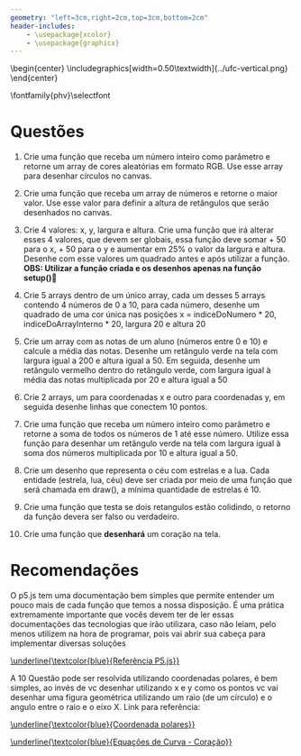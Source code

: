 ```yaml
---
geometry: "left=3cm,right=2cm,top=3cm,bottom=2cm"
header-includes:
    - \usepackage{xcolor}
    - \usepackage{graphicx}
---
```


\begin{center}
\includegraphics[width=0.50\textwidth]{../ufc-vertical.png}
\end{center}


\fontfamily{phv}\selectfont
# Questões

1) Crie uma função que receba um número inteiro como parâmetro e retorne um array
de cores aleatórias em formato RGB. Use esse array para desenhar círculos no
canvas.

2) Crie uma função que receba um array de números e retorne o maior valor. Use esse
valor para definir a altura de retângulos que serão desenhados no canvas.

3) Crie 4 valores: x, y, largura e altura. Crie uma função que irá alterar esses
4 valores, que devem ser globais, essa função deve somar + 50 para o x, + 50
para o y e aumentar em 25% o valor da largura e altura. Desenhe com esse valores
um quadrado antes e após utilizar a função. **OBS: Utilizar a função criada e
os desenhos apenas na função setup()**

4) Crie 5 arrays dentro de um único array, cada um desses 5 arrays contendo 4 números
de 0 a 10, para cada número, desenhe um quadrado de uma cor única nas posições x
= indiceDoNumero * 20, indiceDoArrayInterno * 20, largura 20 e altura 20

5) Crie um array com as notas de um aluno (números entre 0 e 10) e calcule a
média das notas. Desenhe um retângulo verde na tela com largura igual a 200 e
altura igual a 50. Em seguida, desenhe um retângulo vermelho dentro do retângulo
verde, com largura igual à média das notas multiplicada por 20 e altura igual a
50

6) Crie 2 arrays, um para coordenadas x e outro para coordenadas y, em seguida
desenhe linhas que conectem 10 pontos.

7) Crie uma função que receba um número inteiro como parâmetro e retorne a soma
de todos os números de 1 até esse número. Utilize essa função para desenhar um
retângulo verde na tela com largura igual à soma dos números multiplicada por 10
e altura igual a 50.

8) Crie um desenho que representa o céu com estrelas e a lua. Cada entidade
(estrela, lua, céu) deve ser criada por meio de uma função que será chamada em
draw(), a mínima quantidade de estrelas é 10.

9) Crie uma função que testa se dois retangulos estão colidindo, o retorno da
função devera ser falso ou verdadeiro.

10) Crie uma função que **desenhará** um coração na tela.

# Recomendações

O p5.js tem uma documentação bem simples que permite entender um pouco mais de
cada função que temos a nossa disposição. É uma prática extremamente importante
que vocês devem ter de ler essas documentações das tecnologias que irão
utilizara, caso não leiam, pelo menos utilizem na hora de programar, pois vai
abrir sua cabeça para implementar diversas soluções

[ \underline{\textcolor{blue}{Referência P5.js}} ](https://p5js.org/reference/)

A 10 Questão pode ser resolvida utilizando coordenadas polares, é bem simples, ao
invés de vc desenhar utilizando x e y como os pontos vc vai desenhar uma figura
geométrica utilizando um raio (de um círculo) e o angulo entre o raio e o eixo
X. Link para referência:

[\underline{\textcolor{blue}{Coordenada polares}}](https://pt.khanacademy.org/computing/computer-programming/programming-natural-simulations/programming-angular-movement/a/polar-coordinates)

[\underline{\textcolor{blue}{Equações de Curva - Coração}}](https://mathworld.wolfram.com/HeartCurve.html)
